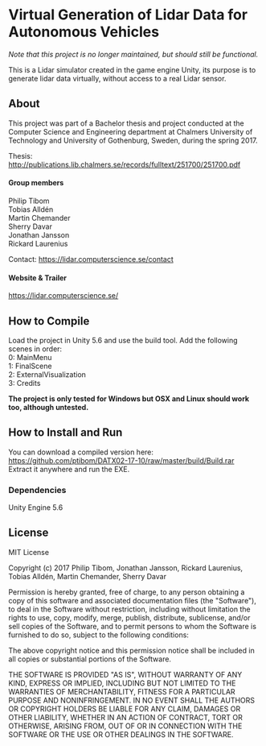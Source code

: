 # Virtual Generation of Lidar Data for Autonomous Vehicles
*Note that this project is no longer maintained, but should still be functional.*

This is a Lidar simulator created in the game engine Unity, its purpose is to generate lidar data virtually, without access to a real Lidar sensor. 

## About
This project was part of a Bachelor thesis and project conducted at the Computer Science and Engineering department at Chalmers University of Technology and University of Gothenburg, Sweden, during the spring 2017.

Thesis: http://publications.lib.chalmers.se/records/fulltext/251700/251700.pdf  

#### Group members  
Philip Tibom  
Tobias Alldén  
Martin Chemander  
Sherry Davar  
Jonathan Jansson  
Rickard Laurenius  

Contact: https://lidar.computerscience.se/contact

#### Website & Trailer
https://lidar.computerscience.se/

## How to Compile  
Load the project in Unity 5.6 and use the build tool. 
Add the following scenes in order:  
0: MainMenu  
1: FinalScene  
2: ExternalVisualization  
3: Credits  

**The project is only tested for Windows but OSX and Linux should work too, although untested.**

## How to Install and Run
You can download a compiled version here:  
https://github.com/ptibom/DATX02-17-10/raw/master/build/Build.rar  
Extract it anywhere and run the EXE.  

### Dependencies
Unity Engine 5.6

## License

MIT License

Copyright (c) 2017 Philip Tibom, Jonathan Jansson, Rickard Laurenius, Tobias Alldén, Martin Chemander, Sherry Davar

Permission is hereby granted, free of charge, to any person obtaining a copy of this software and associated documentation files (the "Software"), to deal in the Software without restriction, including without limitation the rights to use, copy, modify, merge, publish, distribute, sublicense, and/or sell copies of the Software, and to permit persons to whom the Software is furnished to do so, subject to the following conditions:

The above copyright notice and this permission notice shall be included in all copies or substantial portions of the Software.

THE SOFTWARE IS PROVIDED "AS IS", WITHOUT WARRANTY OF ANY KIND, EXPRESS OR IMPLIED, INCLUDING BUT NOT LIMITED TO THE WARRANTIES OF MERCHANTABILITY, FITNESS FOR A PARTICULAR PURPOSE AND NONINFRINGEMENT. IN NO EVENT SHALL THE AUTHORS OR COPYRIGHT HOLDERS BE LIABLE FOR ANY CLAIM, DAMAGES OR OTHER LIABILITY, WHETHER IN AN ACTION OF CONTRACT, TORT OR OTHERWISE, ARISING FROM, OUT OF OR IN CONNECTION WITH THE SOFTWARE OR THE USE OR OTHER DEALINGS IN THE SOFTWARE.


